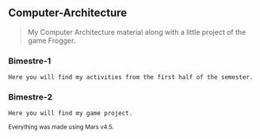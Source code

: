 ## Computer-Architecture

> My Computer Architecture material along with a little project of the game Frogger. <br>

### Bimestre-1
	Here you will find my activities from the first half of the semester.



### Bimestre-2
	Here you will find my game project.


<sub>Everything was made using Mars v4.5. </sub>
